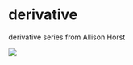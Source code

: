 # derivative
derivative series from Allison Horst

<img src="https://cdn.myportfolio.com/45214904-6a61-4e23-98d6-b140f8654a40/164c94f2-5f54-4b98-b852-793ac9857908.jpg?h=56969145cd8e6a5845d5fce7bddc9bdf">
